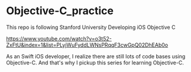 # Objective-C_practice

This repo is following Stanford University Developing iOS Objective C

https://www.youtube.com/watch?v=o3t52-ZxFtU&index=1&list=PLyjWuFyddLWNsPRqqF3cwGpQ02DhEAb0o

As an Swift iOS developer, I realize there are still lots of code bases using Objective-C. And that's why I pickup this series for learning Objective-C.
